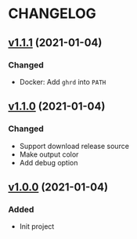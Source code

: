 # CHANGELOG

## [v1.1.1](https://github.com/zero88/gh-release-downloader/releases/tag/v1.1.1) (2021-01-04)

### Changed

- Docker: Add `ghrd` into `PATH`

## [v1.1.0](https://github.com/zero88/gh-release-downloader/releases/tag/v1.1.0) (2021-01-04)

### Changed

- Support download release source
- Make output color
- Add debug option

## [v1.0.0](https://github.com/zero88/gh-release-downloader/releases/tag/v1.0.0) (2021-01-04)

### Added

- Init project
